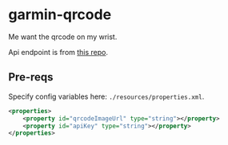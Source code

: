# garmin-qrcode

Me want the qrcode on my wrist.

Api endpoint is from [this repo](https://github.com/kahnwong/qrcode-api).

## Pre-reqs

Specify config variables here: `./resources/properties.xml`.

```xml
<properties>
    <property id="qrcodeImageUrl" type="string"></property>
    <property id="apiKey" type="string"></property>
</properties>
```
